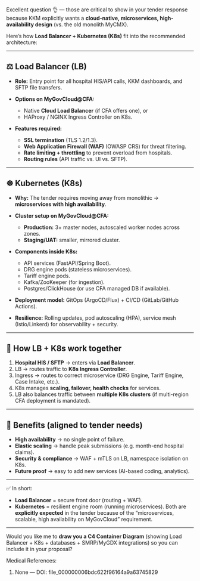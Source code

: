 Excellent question 👌 — those are critical to show in your tender response because KKM explicitly wants a **cloud-native, microservices, high-availability design** (vs. the old monolith MyCMX).

Here’s how **Load Balancer + Kubernetes (K8s)** fit into the recommended architecture:

---

## ⚖️ Load Balancer (LB)

* **Role:** Entry point for all hospital HIS/API calls, KKM dashboards, and SFTP file transfers.
* **Options on MyGovCloud@CFA:**

  * Native **Cloud Load Balancer** (if CFA offers one), or
  * HAProxy / NGINX Ingress Controller on K8s.
* **Features required:**

  * **SSL termination** (TLS 1.2/1.3).
  * **Web Application Firewall (WAF)** (OWASP CRS) for threat filtering.
  * **Rate limiting + throttling** to prevent overload from hospitals.
  * **Routing rules** (API traffic vs. UI vs. SFTP).

---

## ☸️ Kubernetes (K8s)

* **Why:** The tender requires moving away from monolithic → **microservices with high availability**.
* **Cluster setup on MyGovCloud@CFA:**

  * **Production:** 3+ master nodes, autoscaled worker nodes across zones.
  * **Staging/UAT:** smaller, mirrored cluster.
* **Components inside K8s:**

  * API services (FastAPI/Spring Boot).
  * DRG engine pods (stateless microservices).
  * Tariff engine pods.
  * Kafka/ZooKeeper (for ingestion).
  * Postgres/ClickHouse (or use CFA managed DB if available).
* **Deployment model:** GitOps (ArgoCD/Flux) + CI/CD (GitLab/GitHub Actions).
* **Resilience:** Rolling updates, pod autoscaling (HPA), service mesh (Istio/Linkerd) for observability + security.

---

## 🔀 How LB + K8s work together

1. **Hospital HIS / SFTP** → enters via **Load Balancer**.
2. LB → routes traffic to **K8s Ingress Controller**.
3. Ingress → routes to correct microservice (DRG Engine, Tariff Engine, Case Intake, etc.).
4. K8s manages **scaling, failover, health checks** for services.
5. LB also balances traffic between **multiple K8s clusters** (if multi-region CFA deployment is mandated).

---

## 📌 Benefits (aligned to tender needs)

* **High availability** → no single point of failure.
* **Elastic scaling** → handle peak submissions (e.g. month-end hospital claims).
* **Security & compliance** → WAF + mTLS on LB, namespace isolation on K8s.
* **Future proof** → easy to add new services (AI-based coding, analytics).

---

✅ In short:

* **Load Balancer** = secure front door (routing + WAF).
* **Kubernetes** = resilient engine room (running microservices).
  Both are **explicitly expected** in the tender because of the “microservices, scalable, high availability on MyGovCloud” requirement.

---

Would you like me to **draw you a C4 Container Diagram** (showing Load Balancer + K8s + databases + SMRP/MyGDX integrations) so you can include it in your proposal?


Medical References:
1. None — DOI: file_000000006bdc622f96164a9a63745829
